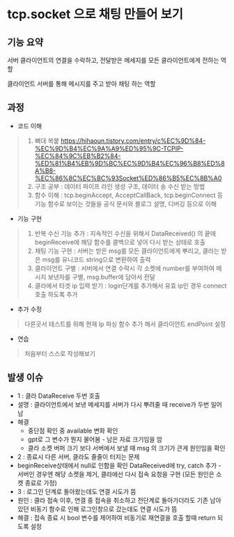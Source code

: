 # tcp.socket 으로 채팅 만들어 보기

기능 요약
---
서버 
 클라이언트의 연결을 수락하고, 전달받은 메세지를 모든 클라이언트에게 전하는 역할

 클라이언트
  서버를 통해 메시지를 주고 받아 채팅 하는 역할


과정
---
* 코드 이해
> 1. 뼈대 복붙 https://hihaoun.tistory.com/entry/c%EC%9D%84-%EC%9D%B4%EC%9A%A9%ED%95%9C-TCPIP-%EC%84%9C%EB%B2%84-%ED%81%B4%EB%9D%BC%EC%9D%B4%EC%96%B8%ED%8A%B8-%EC%86%8C%EC%BC%93Socket%ED%86%B5%EC%8B%A0
> 2. 구조 공부 : 데이터 파이프 라인 생성 구조, 데이터 송 수신 받는 방법
> 3. 함수 이해 : tcp.beginAccept, AcceptCallBack, tcp.beginConnect 등 기능 함수로 보이는 것들을 공식 문서와 블로그 설명, 디버깅 등으로 이해
* 기능 구현
>1. 반복 수신 기능 추가 : 지속적인 수신을 위해서 DataReceived() 의 끝에 beginReceive에 해당 함수를 콜백으로 넣어 다시 받는 상태로 호출
>2. 채팅 기능 구현 : 서버는 받은 msg를 모든 클라이언트에게 뿌리고, 클라는 받은 msg를 유니코드 string으로 변환하여 출력
>3. 클라이언트 구별 : 서버에서 연결 수락시 각 소켓에 number를 부여하여 메시지 보낸자를 구별, msg.buffer에 담아서 전달
>4. 클라에서 타겟 ip 입력 받기 : login단계를 추가해서 유효 ip인 경우 connect 호출 하도록 추가

* 추가 수정
 >다른곳서 테스트를 위해 현재 Ip 파싱 함수 추가 해서 클라이언트 endPoint 설정

* 연습
 >처음부터 스스로 작성해보기

 발생 이슈
-
* 1 : 클라 DataReceive 두번 호출
* 설명 : 클라이언트에서 보낸 메세지를 서버가 다시 뿌려줄 때 receive가 두번 일어남
* 해결
   * 중단점 확인 중 available 변화 확인
   * gpt로 그 변수가 뭔지 물어봄 - 남은 자료 크기임을 암
   * 클라 소켓 버퍼 크기 보다 서버에서 보낼 때 msg 의 크기가 큰게 원인임을 확인
* 2 : 종료시 다른 서버, 클라도 줄줄이 터지는 문제
 * beginReceive상태에서 null로 인함을 확인 DataReceived에 try, catch 추가 - 서버인 경우엔 해당 소켓을 제거, 클라에선 다시 접속 요청을 구현 (모든 원인은 소켓 종료로 가정)
* 3 : 로그인 단계로 돌아왔는데도 연결 시도가 뜸
* 원인 : 클라 접속 이후, 연결 중 접속을 취소하고 전단계로 돌아가더라도 기존 남아있던 비동기 함수로 인해 로그인창으로 갔는데도 연결 시도가 뜸
* 해결 : 접속 종료 시 bool 변수를 제어하여 비동기로 재연결을 호출 할때 return 되도록 설정
